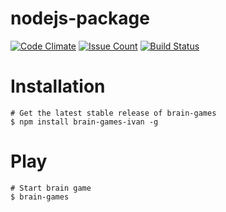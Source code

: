 # nodejs-package
[![Code Climate](https://codeclimate.com/github/HardAndHeavy/project-lvl1-s101/badges/gpa.svg)](https://codeclimate.com/github/HardAndHeavy/project-lvl1-s101)
[![Issue Count](https://codeclimate.com/github/HardAndHeavy/project-lvl1-s101/badges/issue_count.svg)](https://codeclimate.com/github/HardAndHeavy/project-lvl1-s101)
[![Build Status](https://travis-ci.org/HardAndHeavy/project-lvl1-s101.svg?branch=master)](https://travis-ci.org/HardAndHeavy/project-lvl1-s101)

# Installation
```
# Get the latest stable release of brain-games
$ npm install brain-games-ivan -g 
```

# Play
```
# Start brain game
$ brain-games
```
